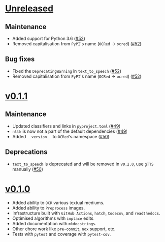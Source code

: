 # [Unreleased](https://github.com/Saransh-cpp/OCRed/)

## Maintenance

- Added support for Python 3.6 ([#52](https://github.com/Saransh-cpp/OCRed/pull/52))
- Removed capitalisation from `PyPI`'s name (`OCRed` -> `ocred`) ([#52](https://github.com/Saransh-cpp/OCRed/pull/52))

## Bug fixes

- Fixed the `DeprecatingWarning` in `text_to_speech` ([#52](https://github.com/Saransh-cpp/OCRed/pull/52))
- Removed capitalisation from `PyPI`'s name (`OCRed` -> `ocred`) ([#52](https://github.com/Saransh-cpp/OCRed/pull/52))

# [v0.1.1](https://github.com/Saransh-cpp/OCRed/tree/v0.1.1)

## Maintenance

- Updated classifiers and links in `pyproject.toml` ([#49](https://github.com/Saransh-cpp/OCRed/pull/49))
- `nltk` is now not a part of the default dependencies ([#49](https://github.com/Saransh-cpp/OCRed/pull/49))
- Added `__version__` to `OCRed`'s namespace ([#50](https://github.com/Saransh-cpp/OCRed/pull/50))

## Deprecations

- `text_to_speech` is deprecated and will be removed in `v0.2.0`, use `gTTS` manually ([#50](https://github.com/Saransh-cpp/OCRed/pull/50))

# [v0.1.0](https://github.com/Saransh-cpp/OCRed/tree/v0.1.0)

- Added ability to `OCR` various textual mediums.
- Added ability to `Preprocess` images.
- Infrastructure built with `GitHub Actions`, `hatch`, `Codecov`, and `readthedocs`.
- Optimised algorithms with `inplace` edits.
- Added documentation with `mkdocstrings`.
- Other chore work like `pre-commit`, `nox` support, etc.
- Tests with `pytest` and coverage with `pytest-cov`.
